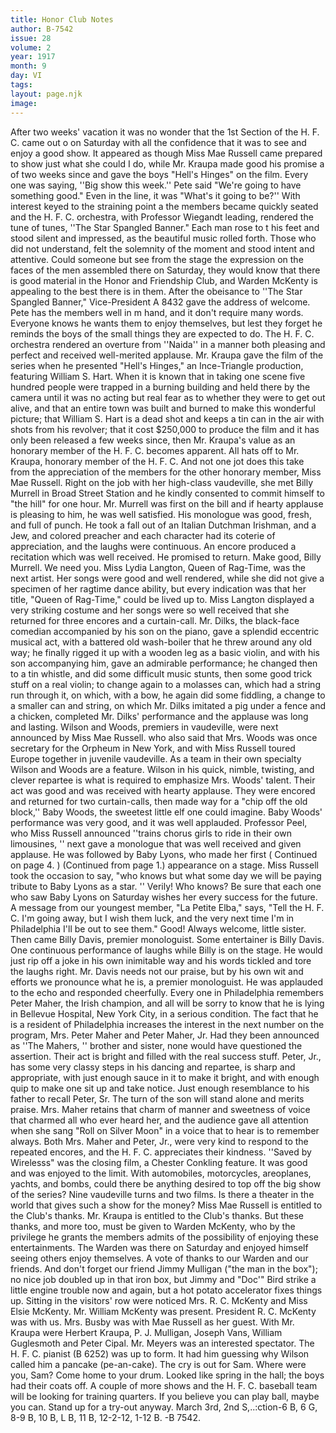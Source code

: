 ```yaml
---
title: Honor Club Notes
author: B-7542
issue: 28
volume: 2
year: 1917
month: 9
day: VI
tags:
layout: page.njk
image:
---
```

 After two weeks' vacation it was no wonder that the 1st Section of the H. F. C. came out o on Saturday with all the confidence that it was to see and enjoy a good show.   It appeared as though Miss Mae Russell came prepared to show just what she could I do, while Mr. Kraupa made good his promise a of two weeks since and gave the boys "Hell's Hinges" on the film. Every one was saying, ''Big show this week.'' Pete said "We're going to have something good." Even in the line, it was "What's it going to be?''   With interest keyed to the straining point a the members became quickly seated and the H. F. C. orchestra, with Professor Wiegandt leading, rendered the tune of tunes, ''The Star Spangled Banner." Each man rose to t his feet and stood silent and impressed, as the beautiful music rolled forth. Those who did not understand, felt the solemnity of the moment and stood intent and attentive. Could someone but see from the stage the expression on the faces of the men assembled there on Saturday, they would know that there is good material in the Honor and Friendship Club, and Warden McKenty is appealing to the best there is in them. After the obeisance to ''The Star Spangled Banner," Vice-President A 8432 gave the address of welcome. Pete has the members well in m hand, and it don't require many words. Everyone knows he wants them to enjoy themselves, but lest they forget he reminds the boys of the small things they are expected to do.   The H. F. C. orchestra rendered an overture from ''Naida'' in a manner both pleasing and perfect and received well-merited applause. Mr. Kraupa gave the film of the series when he presented "Hell's Hinges," an Ince-Triangle production, featuring William S. Hart. When it is known that in taking one scene five hundred people were trapped in a burning building and held there by   the camera until it was no acting but real fear as to whether they were to get out alive, and that an entire town was built and burned to make this wonderful picture; that William   S. Hart is a dead shot and keeps a tin can in the air with shots from his revolver; that it cost $250,000 to produce the film and it has only been released a few weeks since, then Mr. Kraupa's value as an honorary member of the H. F. C. becomes apparent. All hats off to Mr. Kraupa, honorary member of the H. F. C.   And not one jot does this take from the appreciation of the members for the other honorary member, Miss Mae Russell. Right on the job with her high-class vaudeville, she  met Billy Murrell in Broad Street Station and he kindly consented to commit himself to "the hill" for one hour. Mr. Murrell was first on the bill and if hearty applause is pleasing to him, he was well satisfied. His monologue was good, fresh, and full of punch. He took a fall out of an Italian Dutchman Irishman, and a Jew, and colored preacher and each character had its coterie of appreciation, and the laughs were continuous. An encore produced a recitation which was well received. He promised to return. Make good, Billy Murrell. We need you.   Miss Lydia Langton, Queen of Rag-Time, was the next artist. Her songs were good and well rendered, while she did not give a specimen of her ragtime dance ability, but every indication was that her title, "Queen of Rag-Time," could be lived up to. Miss Langton displayed a very striking costume and her songs were so well received that she returned for three encores and a curtain-call.   Mr. Dilks, the black-face comedian accompanied by his son on the piano, gave a splendid eccentric musical act, with a battered old wash-boiler that he threw around any old way; he finally rigged it up with a wooden leg as a basic violin, and with his son accompanying him, gave an admirable performance; he changed then to a tin whistle, and did some difficult music stunts, then some good trick stuff on a real violin; to change again to a molasses can, which had a string run through it, on which, with a bow, he again did some fiddling, a change to a smaller can and string, on which Mr. Dilks imitated a pig under a fence and a chicken, completed Mr. Dilks' performance and the applause was long and lasting.   Wilson and Woods, premiers in vaudeville, were next announced by Miss Mae Russell. who also said that Mrs. Woods was once secretary for the Orpheum in New York, and with Miss Russell toured Europe together in juvenile vaudeville. As a team in their own specialty Wilson and Woods are a feature.   Wilson in his quick, nimble, twisting, and clever repartee is what is required to emphasize Mrs. Woods' talent. Their act was good and was received with hearty applause. They were encored and returned for two curtain-calls, then made way for a "chip off the old block,'' Baby Woods, the sweetest little elf one could imagine. Baby Woods' performance was very good, and it was well applauded.   Professor Peel, who Miss Russell announced ''trains chorus girls to ride in their own limousines, '' next gave a monologue that was well received and given applause. He was followed by Baby Lyons, who made her first ( Continued on page 4. )      (Continued from page 1.) appearance on a stage. Miss Russell took the occasion to say, "who knows but what some day we will be paying tribute to Baby Lyons as a star. '' Verily! Who knows? Be sure that each one who saw Baby Lyons on Saturday wishes her every success for the future.   A message from our youngest member, "La Petite Elba," says, "Tell the H. F. C. I'm going away, but I wish them luck, and the very next time I'm in Philadelphia I'll be out to see them." Good! Always welcome, little sister.   Then came Billy Davis, premier monologuist. Some entertainer is Billy Davis. One continuous performance of laughs while Billy is on the stage. He would just rip off a joke in his own inimitable way and his words tickled and tore the laughs right. Mr. Davis needs not our praise, but by his own wit and efforts we pronounce what he is, a premier monologuist. He was applauded to the echo and responded cheerfully.   Every one in Philadelphia remembers Peter Maher, the Irish champion, and all will be sorry to know that he is lying in Bellevue Hospital, New York City, in a serious condition. The fact that he is a resident of Philadelphia increases the interest in the next   number on the program, Mrs. Peter Maher and Peter Maher, Jr. Had they been announced as ''The Mahers, '' brother and sister, none would have questioned the assertion. Their act is bright and filled with the real success stuff. Peter, Jr., has some very classy steps in his dancing and repartee, is sharp and appropriate, with just enough sauce in it to make it bright, and with enough quip to make one sit up and take notice. Just enough resemblance to his father to recall Peter, Sr. The turn of the son will stand alone and merits praise. Mrs. Maher retains that charm of manner and sweetness of voice that charmed all who ever heard her, and the audience gave all attention when she sang "Roll on Silver Moon" in a voice that to hear is to remember always. Both Mrs. Maher and Peter, Jr., were very kind to respond to the repeated encores, and the H. F. C. appreciates their kindness.   ''Saved by Wirelesss" was the closing film, a Chester Conkling feature. It was good and was enjoyed to the limit. With automobiles, motorcycles, areoplanes, yachts, and bombs, could there be anything desired to top off the big show of the series? Nine vaudeville turns and two films. Is there a theater in the world that gives such a show for the money? Miss Mae Russell is entitled to the Club's thanks. Mr. Kraupa is entitled to the Club's thanks.   But these thanks, and more too, must be given to Warden McKenty, who by the privilege he grants the members admits of the possibility of enjoying these entertainments. The Warden was there on Saturday and enjoyed himself seeing others enjoy themselves. A vote of thanks to our Warden and our friends.   And don't forget our friend Jimmy Mulligan ("the man in the box"); no nice job doubled up in that iron box, but Jimmy and "Doc'" Bird strike a little engine trouble now and again, but a hot potato accelerator fixes things up.   Sitting in the visitors' row were noticed Mrs. R. C. McKenty and Miss Elsie McKenty. Mr. William McKenty was present. President R. C. McKenty was with us. Mrs. Busby was with Mae Russell as her guest. With Mr. Kraupa were Herbert Kraupa, P. J. Mulligan, Joseph Vans, William Guglesmoth   and Peter Cipal. Mr. Meyers was an interested spectator.   The H. F. C. pianist (B 6252) was up to form. It had him guessing why Wilson called him a pancake (pe-an-cake). The cry is out for Sam. Where were you, Sam? Come home to your drum. Looked like spring in the hall; the boys had their coats off. A couple of more shows and the H. F. C. baseball team will be looking for training quarters. If you believe you can play ball, maybe you can. Stand up for a try-out anyway.   March 3rd, 2nd S,..:ction-6 B, 6 G, 8-9 B, 10   B, L B, 11 B, 12-2-12, 1-12 B.   -B 7542.         

